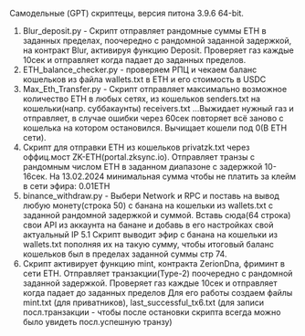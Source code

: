 Самодельные (GPT) скриптецы, версия питона 3.9.6 64-bit. 

1. Blur_deposit.py - Скрипт отправляет рандомные суммы ETH в заданных пределах, поочередно с рандомной заданной задержкой, на контракт Blur, активируя функцию Deposit. Проверяет газ каждые 10сек и отправляет когда падает до заданных пределов. 
2. ETH_balance_checker.py - проверяем РПЦ и чекаем баланс кошельков из файла wallets.txt в ETH и его стоимость в USDC
3. Max_Eth_Transfer.py - Скрипт отправляет максимально возможное количество ETH в любых сетях, из кошельков senders.txt на кошельки(напр. суббакаунты) receivers.txt ...Выжидает нужный газ и отправляет, в случае ошибки через 60сек повторяет всё заново с кошелька на котором остановился. Вычищает кошели под 0(В ETH сети). 
4. Скрипт для отправки ETH из кошельков privatzk.txt через оффиц.мост ZK-ETH(portal.zksync.io). Отправляет транзы с рандомным числом ETH в заданном диапазоне с задержкой 10-16сек. На 13.02.2024 минимальная сумма чтобы не платить за клейм в сети эфира: 0.01ETH
5. binance_withdraw.py - Выбери Network и RPC и поставь на вывод любую монету(строка 50) с банана на кошельки из wallets.txt с заданной рандомной задержкой и суммой. Вставь сюда(64 строка) свои API из аккаунта на банане и добавь в его настройках свой актуальный IP
5.1 Скрипт выводит эфир с банана на кошельки из wallets.txt пополняя их на такую сумму, чтобы итоговый баланс кошельков был в пределах заданной суммы стр 74.
6. Скрипт активирует функцию mint, контракта ZerionDna, фриминт в сети ETH. Отправляет транзакции(Type-2) поочередно с рандомной заданной задержкой. Проверяет газ каждые 10сек и отправляет когда падает до заданных пределов
Для его работы создаем файлы mint.txt (для приватников), last_successful_tx6.txt (для записи посл.транзакции - чтобы после остановки скрипта всегда можно было увидеть посл.успешную транзу)

